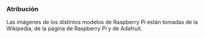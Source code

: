 ### Atribución

Las imágenes de los distintos modelos de Raspberry Pi están tomadas de la Wikipedia, de la página de Raspberry Pi y de Adafruit.

